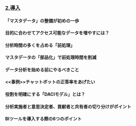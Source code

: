 ### [2.導入](./3/3_link/2.html)
#### 「マスタデータ」の整備が初めの一歩
#### 目的に合わせてアクセス可能なデータを増やすには？
#### 分析時間の多くを占める「前処理」
#### マスタデータの「部品化」で前処理時間を削減
#### データ分析を始める前にやるべきこと
#### <<事例>>チャットボットの正答率をあげたい
#### 役割を明確にする「DACIモデル」とは？
#### 分析実施者と意思決定者、貢献者と共有者の切り分けがポイント
#### BIツールを導入する際の6つのポイント
